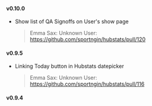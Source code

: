 #### v0.10.0
* Show list of QA Signoffs on User's show page

  > Emma Sax: Unknown User: https://github.com/sportngin/hubstats/pull/120

#### v0.9.5
* Linking Today button in Hubstats datepicker

  > Emma Sax: Unknown User: https://github.com/sportngin/hubstats/pull/116

#### v0.9.4
